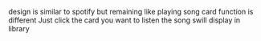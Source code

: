 design is similar to spotify but remaining like playing song card function is different
Just click the card you want to listen the song swill display in library
